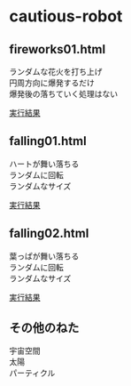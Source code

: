 # cautious-robot

## fireworks01.html
ランダムな花火を打ち上げ  
円周方向に爆発するだけ  
爆発後の落ちていく処理はない  

[実行結果](./fireworks01.html)  

## falling01.html
ハートが舞い落ちる  
ランダムに回転  
ランダムなサイズ  

[実行結果](./falling01.html)   

## falling02.html
葉っぱが舞い落ちる  
ランダムに回転  
ランダムなサイズ  

[実行結果](./falling02.html)   

## その他のねた
宇宙空間  
太陽  
パーティクル  
